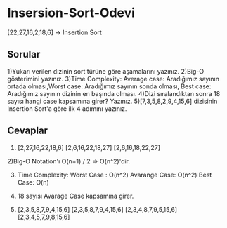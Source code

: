 # Insersion-Sort-Odevi

[22,27,16,2,18,6] -> Insertion Sort
## Sorular ##
1)Yukarı verilen dizinin sort türüne göre aşamalarını yazınız.
2)Big-O gösterimini yazınız.
3)Time Complexity: Average case: Aradığımız sayının ortada olması,Worst case: Aradığımız sayının sonda olması, Best case: Aradığımız sayının dizinin en başında olması.
4)Dizi sıralandıktan sonra 18 sayısı hangi case kapsamına girer? Yazınız.
5)[7,3,5,8,2,9,4,15,6] dizisinin Insertion Sort'a göre ilk 4 adımını yazınız.

## Cevaplar ##
1)  [2,27,16,22,18,6]
    [2,6,16,22,18,27]
    [2,6,16,18,22,27]
    
2)Big-O Notation'ı O(n+1) / 2 => O(n^2)'dir.

3) Time Complexity:
Worst Case : O(n^2)
Avarange Case: O(n^2)
Best Case: O(n)

4) 18 sayısı Avarage Case kapsamına girer.

5) [2,3,5,8,7,9,4,15,6]
   [2,3,5,8,7,9,4,15,6]
   [2,3,4,8,7,9,5,15,6]
   [2,3,4,5,7,9,8,15,6]
